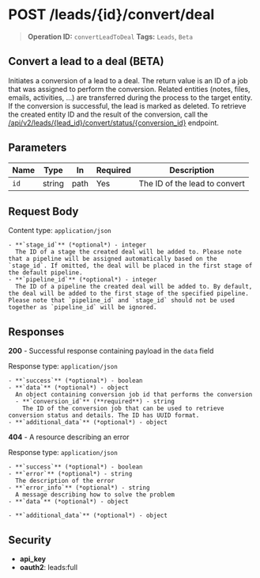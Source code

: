 # POST /leads/{id}/convert/deal

> **Operation ID:** `convertLeadToDeal`
> **Tags:** `Leads`, `Beta`

## Convert a lead to a deal (BETA)

Initiates a conversion of a lead to a deal. The return value is an ID of a job that was assigned to perform the conversion. Related entities (notes, files, emails, activities, ...) are transferred during the process to the target entity. If the conversion is successful, the lead is marked as deleted. To retrieve the created entity ID and the result of the conversion, call the <a href="https://developers.pipedrive.com/docs/api/v1/Leads#getLeadConversionStatus">/api/v2/leads/{lead_id}/convert/status/{conversion_id}</a> endpoint.

## Parameters

| Name | Type | In | Required | Description |
|------|------|-------|----------|-------------|
| `id` | string | path | Yes | The ID of the lead to convert |

## Request Body

Content type: `application/json`

```
- **`stage_id`** (*optional*) - integer
  The ID of a stage the created deal will be added to. Please note that a pipeline will be assigned automatically based on the `stage_id`. If omitted, the deal will be placed in the first stage of the default pipeline.
- **`pipeline_id`** (*optional*) - integer
  The ID of a pipeline the created deal will be added to. By default, the deal will be added to the first stage of the specified pipeline. Please note that `pipeline_id` and `stage_id` should not be used together as `pipeline_id` will be ignored.
```

## Responses

**200** - Successful response containing payload in the `data` field

Response type: `application/json`

```
- **`success`** (*optional*) - boolean
- **`data`** (*optional*) - object
  An object containing conversion job id that performs the conversion
  - **`conversion_id`** (**required**) - string
    The ID of the conversion job that can be used to retrieve conversion status and details. The ID has UUID format.
- **`additional_data`** (*optional*) - object

```

**404** - A resource describing an error

Response type: `application/json`

```
- **`success`** (*optional*) - boolean
- **`error`** (*optional*) - string
  The description of the error
- **`error_info`** (*optional*) - string
  A message describing how to solve the problem
- **`data`** (*optional*) - object

- **`additional_data`** (*optional*) - object

```


## Security

- **api_key**
- **oauth2**: leads:full